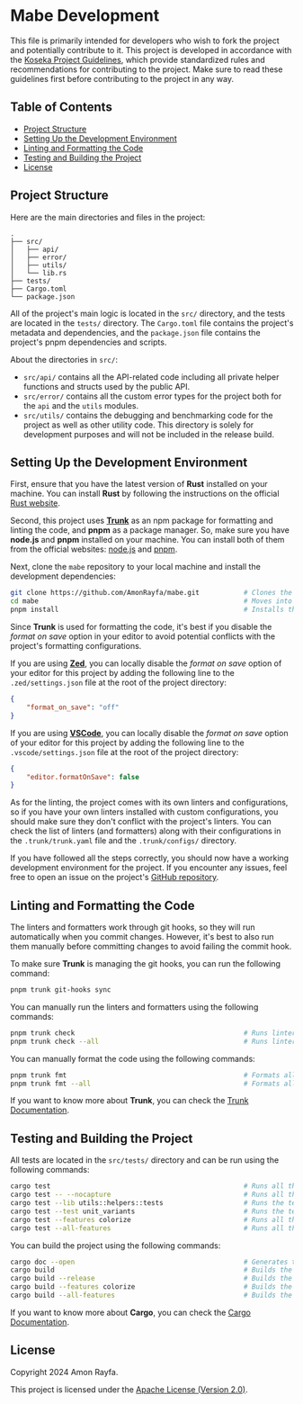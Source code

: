 # Mabe Development

This file is primarily intended for developers who wish to fork the project and potentially contribute to it. This project is
developed in accordance with the [Koseka Project Guidelines](https://koseka.org/project-guidelines), which provide standardized
rules and recommendations for contributing to the project. Make sure to read these guidelines first before contributing to the
project in any way.

## Table of Contents

- [Project Structure](#project-structure)
- [Setting Up the Development Environment](#setting-up-the-development-environment)
- [Linting and Formatting the Code](#linting-and-formatting-the-code)
- [Testing and Building the Project](#testing-and-building-the-project)
- [License](#license)

## Project Structure

Here are the main directories and files in the project:

```plaintext
.
├── src/
│   ├── api/
│   ├── error/
│   ├── utils/
│   └── lib.rs
├── tests/
├── Cargo.toml
└── package.json
```

All of the project's main logic is located in the `src/` directory, and the tests are located in the `tests/` directory. The
`Cargo.toml` file contains the project's metadata and dependencies, and the `package.json` file contains the project's pnpm
dependencies and scripts.

About the directories in `src/`:

- `src/api/` contains all the API-related code including all private helper functions and structs used by the public API.
- `src/error/` contains all the custom error types for the project both for the `api` and the `utils` modules.
- `src/utils/` contains the debugging and benchmarking code for the project as well as other utility code. This directory is
  solely for development purposes and will not be included in the release build.

## Setting Up the Development Environment

First, ensure that you have the latest version of **Rust** installed on your machine. You can install **Rust** by following the
instructions on the official [Rust website](https://www.rust-lang.org/tools/install).

Second, this project uses [**Trunk**](https://www.trunk.io) as an npm package for formatting and linting the code, and **pnpm**
as a package manager. So, make sure you have **node.js** and **pnpm** installed on your machine. You can install both of them
from the official websites: [node.js](https://nodejs.org) and [pnpm](https://pnpm.io/installation).

Next, clone the `mabe` repository to your local machine and install the development dependencies:

```sh
git clone https://github.com/AmonRayfa/mabe.git           # Clones the repository.
cd mabe                                                   # Moves into the project directory.
pnpm install                                              # Installs the development dependencies.
```

Since **Trunk** is used for formatting the code, it's best if you disable the _format on save_ option in your editor to avoid
potential conflicts with the project's formatting configurations.

If you are using [**Zed**](https://zed.dev), you can locally disable the _format on save_ option of your editor for this project
by adding the following line to the `.zed/settings.json` file at the root of the project directory:

```json
{
	"format_on_save": "off"
}
```

If you are using [**VSCode**](https://code.visualstudio.com), you can locally disable the _format on save_ option of your editor
for this project by adding the following line to the `.vscode/settings.json` file at the root of the project directory:

```json
{
	"editor.formatOnSave": false
}
```

As for the linting, the project comes with its own linters and configurations, so if you have your own linters installed with
custom configurations, you should make sure they don't conflict with the project's linters. You can check the list of linters
(and formatters) along with their configurations in the `.trunk/trunk.yaml` file and the `.trunk/configs/` directory.

If you have followed all the steps correctly, you should now have a working development environment for the project. If you
encounter any issues, feel free to open an issue on the project's [GitHub repository](https://github.com/AmonRayfa/mabe/issues).

## Linting and Formatting the Code

The linters and formatters work through git hooks, so they will run automatically when you commit changes. However, it's best to
also run them manually before committing changes to avoid failing the commit hook.

To make sure **Trunk** is managing the git hooks, you can run the following command:

```sh
pnpm trunk git-hooks sync
```

You can manually run the linters and formatters using the following commands:

```sh
pnpm trunk check                                          # Runs linters and formatters on all the changed files.
pnpm trunk check --all                                    # Runs linters and formatters on all the files in the repository.
```

You can manually format the code using the following commands:

```sh
pnpm trunk fmt                                            # Formats all the changed files.
pnpm trunk fmt --all                                      # Formats all the files in the repository.
```

If you want to know more about **Trunk**, you can check the [Trunk Documentation](https://docs.trunk.io).

## Testing and Building the Project

All tests are located in the `src/tests/` directory and can be run using the following commands:

```sh
cargo test                                                # Runs all the tests in the project.
cargo test -- --nocapture                                 # Runs all the tests in the project and displays their output.
cargo test --lib utils::helpers::tests                    # Runs the tests in the `tests` module of `src/utils/helpers/mod.rs`.
cargo test --test unit_variants                           # Runs the tests in `tests/unit_variants.rs`.
cargo test --features colorize                            # Runs all the tests in the project for the `colorize` feature.
cargo test --all-features                                 # Runs all the tests in the project for all the features.
```

You can build the project using the following commands:

```sh
cargo doc --open                                          # Generates the Rust documentation and opens it in the browser.
cargo build                                               # Builds the project in debug mode.
cargo build --release                                     # Builds the project in release mode.
cargo build --features colorize                           # Builds the project with the `colorize` feature.
cargo build --all-features                                # Builds the project with all the features.
```

If you want to know more about **Cargo**, you can check the [Cargo Documentation](https://doc.rust-lang.org/cargo).

## License

Copyright 2024 Amon Rayfa.

This project is licensed under the [Apache License (Version 2.0)](LICENSE).
